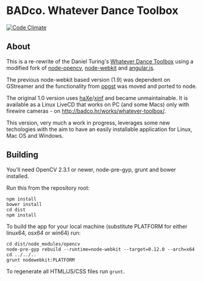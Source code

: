 # BADco. Whatever Dance Toolbox

[![Code Climate](https://codeclimate.com/github/dasantonym/wdt/badges/gpa.svg)](https://codeclimate.com/github/dasantonym/wdt)

## About

This is a re-rewrite of the Daniel Turing's [Whatever Dance Toolbox](https://github.com/dturing/wdt) using a modified fork of [node-opencv](https://github.com/dasantonym/node-opencv), [node-webkit](https://github.com/rogerwang/node-webkit) and [angular.js](http://angularjs.org/).

The previous node-webkit based version (1.9) was dependent on GStreamer and the functionality from [ppgst](https://github.com/dturing/ppgst) was moved and ported to node.

The original 1.0 version uses [haXe](http://haxe.org)/[xinf](http://xinf.org) and became unmaintainable. It is available as a Linux LiveCD that works on PC (and some Macs) only with firewire cameras - on <http://badco.hr/works/whatever-toolbox/>.

This version, very much a work in progress, leverages some new techologies with the aim to have an easily installable application for Linux, Mac OS and Windows.

## Building

You'll need OpenCV 2.3.1 or newer, node-pre-gyp, grunt and bower installed.

Run this from the repository root:

```
npm install
bower install
cd dist
npm install
```

To build the app for your local machine (substitute PLATFORM for either linux64, osx64 or win64) run:

```
cd dist/node_modules/opencv
node-pre-gyp rebuild --runtime=node-webkit --target=0.12.0 --arch=x64
cd ../../..
grunt nodewebkit:PLATFORM
```

To regenerate all HTML/JS/CSS files run ``grunt``.
